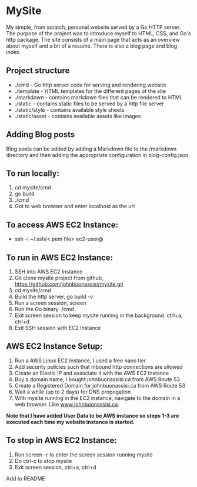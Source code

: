 # MySite

My simple, from scratch, personal website served by a Go HTTP server. The
purpose of the project was to introduce myself to HTML, CSS, and Go's http
package. The site consists of a main page that acts as an overview about myself
and a bit of a resume. There is also a blog page and blog index.

## Project structure

* ./cmd - Go http server code for serving and rendering website
* ./template - HTML templates for the different pages of the site
* ./markdown - contains markdown files that can be rendered to HTML
* ./static - contains static files to be served by a http file server
* ./static/style - contains available style sheets
* ./static/asset - contains available assets like images

## Adding Blog posts

Blog posts can be added by adding a Markdown file to the /markdown directory and then
adding the appropriate configuration in blog-config.json.

## To run locally:
1. cd mysite/cmd
2. go build
3. ./cmd
4. Got to web browser and enter localhost as the url

## To access AWS EC2 Instance:
* ssh -i ~/.ssh/<.pem file> ec2-user@<static ip>

## To run in AWS EC2 Instance:
1. SSH into AWS EC2 Instance
1. Git clone mysite project from github, https://github.com/johnbuonassisi/mysite.git
2. cd mysite/cmd
3. Build the http server, go build -v
4. Run a screen session, screen
5. Run the Go binary ./cmd
6. Exit screen session to keep mysite running in the background. ctrl+a, ctrl+d
7. Exit SSH session with EC2 Instance

## AWS EC2 Instance Setup:
1. Run a AWS Linux EC2 Instance, I used a free nano tier
2. Add security policies such that inbound http connections are allowed
3. Create an Elastic IP and associate it with the AWS EC2 Instance
4. Buy a domain name, I bought johnbuonassisi.ca from AWS Route 53
5. Create a Registered Domain for johnbuonassisi.ca from AWS Route 53
6. Wait a while (up to 2 days) for DNS propogation
7. With mysite running in the EC2 instance, navigate to the domain in a web 
   browser. Like www.johnbuonassisi.ca.

**Note that I have added User Data to be AWS instance so steps 1-3 are executed 
each time my website instance is started.**

## To stop in AWS EC2 Instance:
1. Run screen -r to enter the screen session running mysite
2. Do ctrl-c to stop mysite
3. Exit screen session, ctrl+a, ctrl+d

Add to README